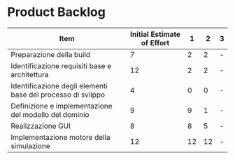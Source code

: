 # Product Backlog

| Item | Initial Estimate of Effort | 1 | 2 | 3 |
| - | - | - | - | - |
| Preparazione della build | 7 | 2 | 2 | - |
| Identificazione requisiti base e architettura | 12 | 2 | 2 | - |
| Identificazione degli elementi base del processo di svilppo | 4 | 0 | 0 | - |
| Definizione e implementazione del modello del dominio | 9 | 9 | 1 | - |
| Realizzazione GUI | 8 | 8 | 5 | - |
| Implementazione motore della simulazione | 12 | 12 | 12 | - |
